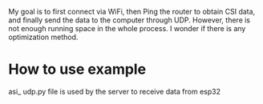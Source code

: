 My goal is to first connect via WiFi, then Ping the router to obtain CSI data, and finally send the data to the computer through UDP. However, there is not enough running space in the whole process. I wonder if there is any optimization method.

# How to use example
asi_ udp.py file is used by the server to receive data from esp32



